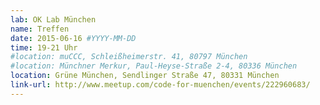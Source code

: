 ```yaml
---
lab: OK Lab München
name: Treffen
date: 2015-06-16 #YYYY-MM-DD
time: 19-21 Uhr
#location: muCCC, Schleißheimerstr. 41, 80797 München
#location: Münchner Merkur, Paul-Heyse-Straße 2-4, 80336 München
location: Grüne München, Sendlinger Straße 47, 80331 München
link-url: http://www.meetup.com/code-for-muenchen/events/222960683/
---
```

